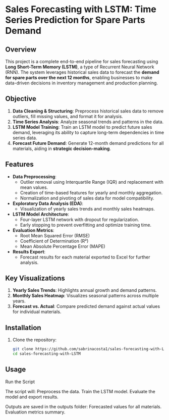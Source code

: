 # Sales Forecasting with LSTM: Time Series Prediction for Spare Parts Demand
## Overview
This project is a complete end-to-end pipeline for sales forecasting using **Long Short-Term Memory (LSTM)**, a type of Recurrent Neural Network (RNN). The system leverages historical sales data to forecast the **demand for spare parts over the next 12 months**, enabling businesses to make data-driven decisions in inventory management and production planning.

## Objective
1. **Data Cleaning & Structuring**: Preprocess historical sales data to remove outliers, fill missing values, and format it for analysis.
2. **Time Series Analysis**: Analyze seasonal trends and patterns in the data.
3. **LSTM Model Training**: Train an LSTM model to predict future sales demand, leveraging its ability to capture long-term dependencies in time series data.
4. **Forecast Future Demand**: Generate 12-month demand predictions for all materials, aiding in **strategic decision-making**.

## Features
- **Data Preprocessing**:
  - Outlier removal using Interquartile Range (IQR) and replacement with mean values.
  - Creation of time-based features for yearly and monthly aggregation.
  - Normalization and pivoting of sales data for model compatibility.
- **Exploratory Data Analysis (EDA)**:
  - Visualization of yearly sales trends and monthly sales heatmaps.
- **LSTM Model Architecture**:
  - Four-layer LSTM network with dropout for regularization.
  - Early stopping to prevent overfitting and optimize training time.
- **Evaluation Metrics**:
  - Root Mean Squared Error (RMSE)
  - Coefficient of Determination (R²)
  - Mean Absolute Percentage Error (MAPE)
- **Results Export**:
  - Forecast results for each material exported to Excel for further analysis.

## Key Visualizations
1. **Yearly Sales Trends**: Highlights annual growth and demand patterns.
2. **Monthly Sales Heatmap**: Visualizes seasonal patterns across multiple years.
3. **Forecast vs. Actual**: Compare predicted demand against actual values for individual materials.

## Installation
1. Clone the repository:
   ```bash
   git clone https://github.com/sabrinacosta1/sales-forecasting-with-LSTM.git
   cd sales-forecasting-with-LSTM

## Usage
Run the Script

The script will:
Preprocess the data.
Train the LSTM model.
Evaluate the model and export results.

Outputs are saved in the outputs folder:
Forecasted values for all materials.
Evaluation metrics summary.
